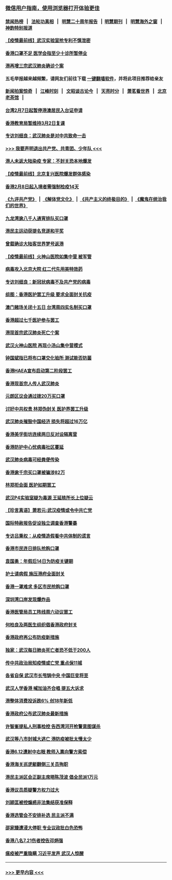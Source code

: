 ### [微信用户指南，使用浏览器打开体验更佳](https://github.com/gfw-breaker/banned-news1/blob/master/indexes/wechat-guide.md?t=0)
#### [禁闻热榜](热点新闻.md?t=0)  &nbsp;&nbsp;|&nbsp;&nbsp; [法轮功真相](https://github.com/gfw-breaker/truth/blob/master/README.md?t=0) &nbsp;&nbsp;|&nbsp;&nbsp; [明慧二十周年报告](https://github.com/gfw-breaker/mh-reports/blob/master/README.md?t=0) &nbsp;&nbsp;|&nbsp;&nbsp;[明慧期刊](https://github.com/gfw-breaker/mh-qikan) &nbsp;&nbsp;|&nbsp;&nbsp; [明慧海外之窗](https://github.com/gfw-breaker/mh-news/blob/master/README.md?t=0) &nbsp;&nbsp;|&nbsp;&nbsp; [神韵特别报道](https://github.com/gfw-breaker/mh-news/blob/master/shenyun.md?t=0)
#### [【疫情最前线】武汉实验室抢专利不慎泄密](../pages/nsc415/n11850310.md?t=02071356) 
#### [香港口罩不足 医学会指至少十诊所暂停业](../pages/nsc415/n11850301.md?t=02071356) 
#### [港再增三宗武汉肺炎确诊个案](../pages/nsc415/n11850328.md?t=02071356) 
#### 五毛举报越来越频繁，请网友们前往下载 [一键翻墙软件](https://github.com/gfw-breaker/ssr-accounts)，并将此项目推荐给亲友
#### [新闻拍案惊奇](https://github.com/gfw-breaker/banned-news1/blob/master/pages/link4.md) &nbsp;&nbsp;|&nbsp;&nbsp; [江峰时刻](https://github.com/gfw-breaker/banned-news1/blob/master/pages/link4.md) &nbsp;&nbsp;|&nbsp;&nbsp; [文昭谈古论今](https://github.com/gfw-breaker/banned-news1/blob/master/pages/link4.md) &nbsp;&nbsp;|&nbsp;&nbsp; [天亮时分](https://github.com/gfw-breaker/banned-news1/blob/master/pages/link4.md) &nbsp;&nbsp;|&nbsp;&nbsp; [萧茗看世界](https://github.com/gfw-breaker/banned-news1/blob/master/pages/link4.md) &nbsp;&nbsp;|&nbsp;&nbsp; [北京老茶馆](https://github.com/gfw-breaker/banned-news1/blob/master/pages/link4.md) &nbsp;&nbsp;|&nbsp;&nbsp; 
#### [台湾2月7日起暂停港澳居民入台证申请](../pages/nsc415/n11850304.md?t=02071356) 
#### [香港教育局暂维持3月2日复课](../pages/nsc415/n11850260.md?t=02071356) 
#### [专访刘细良：武汉肺炎是对中共致命一击](../pages/nsc415/n11849934.md?t=02071356) 
#### [>>> 我要声明退出共产党、共青团、少年队 <<<](https://github.com/begood0513/goodnews/blob/master/quit/letter.md) 
#### [港人未返大陆染疫 专家：不封关恐本地爆发](../pages/nsc415/n11848021.md?t=02071356) 
#### [【疫情最前线】北京复兴医院爆发群体感染](../pages/nsc415/n11847626.md?t=02071356) 
#### [香港2月8日起入境者需强制检疫14天](../pages/nsc415/n11847658.md?t=02071356) 
#### [《九评共产党》](https://github.com/begood0513/9ping.md/blob/master/README.md) &nbsp;|&nbsp; [《解体党文化》](../../../../jtdwh.md/blob/master/README.md)  &nbsp;|&nbsp; [《共产主义的终极目的》](../../../../gczydzjmd.md/blob/master/README.md) &nbsp;|&nbsp; [《魔鬼在统治我们的世界》](../../../../mgztzwmdsj.md/blob/master/README.md) 
#### [九龙湾逾八千人通宵排队买口罩](../pages/nsc415/n11847647.md?t=02071356) 
#### [港民主运动获提名竞逐和平奖](../pages/nsc415/n11847633.md?t=02071356) 
#### [曾载确诊大陆客世界梦号返港](../pages/nsc415/n11847608.md?t=02071356) 
#### [【疫情最前线】火神山医院如集中营 被军管](../pages/nsc415/n11847524.md?t=02071356) 
#### [病毒攻入北京大院 红二代先用美特效药](../pages/nsc415/n11847427.md?t=02071356) 
#### [专访刘细良：新冠状病毒不及共产党的病毒](../pages/nsc415/n11847164.md?t=02071356) 
#### [组图：香港医护罢工升级 要求全面封关抗疫](../pages/nsc415/n11844107.md?t=02071356) 
#### [澳门赌场关闭十五日 台湾周四实名制买口罩](../pages/nsc415/n11845083.md?t=02071356) 
#### [香港超过七千医护参与罢工](../pages/nsc415/n11845051.md?t=02071356) 
#### [港现首宗武汉肺炎死亡个案](../pages/nsc415/n11844998.md?t=02071356) 
#### [武汉火神山医院 再现小汤山集中营模式](../pages/nsc415/n11844763.md?t=02071356) 
#### [钟国斌指已将布口罩交化验所 测试能否防菌](../pages/nsc415/n11842783.md?t=02071356) 
#### [香港HAEA宣布启动第二阶段罢工](../pages/nsc415/n11842723.md?t=02071356) 
#### [香港现首宗人传人武汉肺炎](../pages/nsc415/n11842766.md?t=02071356) 
#### [元朗区议会通过拨20万买口罩](../pages/nsc415/n11842754.md?t=02071356) 
#### [讨好中共权贵 林郑伪封关 医护界罢工升级](../pages/nsc415/n11842359.md?t=02071356) 
#### [武汉肺炎摧毁中国经济 损失将超过16万亿](../pages/nsc415/n11839723.md?t=02071356) 
#### [香港美孚街坊连续两日反对设隔离营](../pages/nsc415/n11839962.md?t=02071356) 
#### [香港防护中心忧病毒社区蔓延](../pages/nsc415/n11839933.md?t=02071356) 
#### [武汉肺炎病毒可经粪便传染](../pages/nsc415/n11839939.md?t=02071356) 
#### [香港逾千宗买口罩被骗涉82万](../pages/nsc415/n11839914.md?t=02071356) 
#### [林郑拒会面 医护如期罢工](../pages/nsc415/n11839892.md?t=02071356) 
#### [武汉P4实验室疑为毒源 王延轶所长上位疑云](../pages/nsc415/n11835543.md?t=02071356) 
#### [【珍言真语】萧若元:武汉疫情或令中共亡党](../pages/nsc415/n11829394.md?t=02071356) 
#### [国际特赦报告促设独立调查香港警暴](../pages/nsc415/n11833845.md?t=02071356) 
#### [专访吕秉权：从疫情造假看中共体制的谎言](../pages/nsc415/n11833813.md?t=02071356) 
#### [香港市民连日排队抢购口罩](../pages/nsc415/n11833794.md?t=02071356) 
#### [袁国勇：年假后14日为防疫关键期](../pages/nsc415/n11831088.md?t=02071356) 
#### [护士请病假 施压港府全面封关](../pages/nsc415/n11831030.md?t=02071356) 
#### [香港一罩难求 多区市民抢购口罩](../pages/nsc415/n11831002.md?t=02071356) 
#### [深圳湾口岸发现爆炸品](../pages/nsc415/n11828802.md?t=02071356) 
#### [香港医管局员工阵线周六动议罢工](../pages/nsc415/n11828762.md?t=02071356) 
#### [何柏良及两医生组织倡香港政府封关](../pages/nsc415/n11828749.md?t=02071356) 
#### [香港政府再公布防疫新措施](../pages/nsc415/n11828716.md?t=02071356) 
#### [独家：武汉每日肺炎死亡者恐不低于200人](../pages/nsc415/n11828240.md?t=02071356) 
#### [传中共政治局知疫情或亡党 重点保11城](../pages/nsc415/n11828145.md?t=02071356) 
#### [各省自保 武汉市长甩锅中央 中国巨变将至](../pages/nsc415/n11828021.md?t=02071356) 
#### [武汉人学香港 喊加油齐合唱 提五大诉求](../pages/nsc415/n11827046.md?t=02071356) 
#### [港整体消费投诉跌6% 创18年新低](../pages/nsc415/n11817280.md?t=02071356) 
#### [香港政府公布武汉肺炎最新措施](../pages/nsc415/n11817152.md?t=02071356) 
#### [许智峯提私人刑事检控 告西湾河开枪警意图谋杀](../pages/nsc415/n11817132.md?t=02071356) 
#### [武汉等八市封城大逃亡 港防疫被批太慢太少](../pages/nsc415/n11817058.md?t=02071356) 
#### [香港6.12遭射中右眼 教师入禀向警方索偿](../pages/nsc415/n11814678.md?t=02071356) 
#### [香港海关巡逻艇翻侧三关员殉职](../pages/nsc415/n11814604.md?t=02071356) 
#### [港民主派区会正副主席晤陈茂波 倡全民派1万元](../pages/nsc415/n11814582.md?t=02071356) 
#### [香港议员质疑警方权力过大](../pages/nsc415/n11814560.md?t=02071356) 
#### [刘颕匡被控煽惑非法集结获准保释](../pages/nsc415/n11811727.md?t=02071356) 
#### [香港选管会不安排补选 民主派不满](../pages/nsc415/n11811691.md?t=02071356) 
#### [邵家臻遭浸大停职 专业议政批白色恐怖](../pages/nsc415/n11811670.md?t=02071356) 
#### [香港八名7.21伤者控告邓炳强](../pages/nsc415/n11811623.md?t=02071356) 
#### [瘟疫被严重隐瞒 习近平发声 武汉人惊醒](../pages/nsc415/n11811186.md?t=02071356) 

----
#### [ >>> 更早内容 <<< ](../indexes/nsc415-earlier.md)
